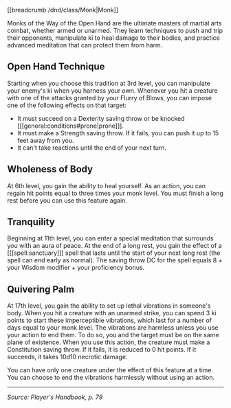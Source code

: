 [[breadcrumb /dnd/class/Monk|Monk]]

Monks of the Way of the Open Hand are the ultimate masters of martial arts combat, whether armed or unarmed. They learn techniques to push and trip their opponents, manipulate ki to heal damage to their bodies, and practice advanced meditation that can protect them from harm.

## Open Hand Technique

Starting when you choose this tradition at 3rd level, you can manipulate your enemy's ki when you harness your own. Whenever you hit a creature with one of the attacks granted by your Flurry of Blows, you can impose one of the following effects on that target:

* It must succeed on a Dexterity saving throw or be knocked [[[general:conditions#prone|prone]]].
* It must make a Strength saving throw. If it fails, you can push it up to 15 feet away from you.
* It can't take reactions until the end of your next turn.

## Wholeness of Body

At 6th level, you gain the ability to heal yourself. As an action, you can regain hit points equal to three times your monk level. You must finish a long rest before you can use this feature again.

## Tranquility

Beginning at 11th level, you can enter a special meditation that surrounds you with an aura of peace. At the end of a long rest, you gain the effect of a [[[spell:sanctuary]]] spell that lasts until the start of your next long rest (the spell can end early as normal). The saving throw DC for the spell equals 8 + your Wisdom modifier + your proficiency bonus.

## Quivering Palm

At 17th level, you gain the ability to set up lethal vibrations in someone's body. When you hit a creature with an unarmed strike, you can spend 3 ki points to start these imperceptible vibrations, which last for a number of days equal to your monk level. The vibrations are harmless unless you use your action to end them. To do so, you and the target must be on the same plane of existence. When you use this action, the creature must make a Constitution saving throw. If it fails, it is reduced to 0 hit points. If it succeeds, it takes 10d10 necrotic damage.

You can have only one creature under the effect of this feature at a time. You can choose to end the vibrations harmlessly without using an action.

----

*Source: Player's Handbook, p. 79*
